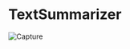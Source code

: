 # TextSummarizer

![Capture](https://github.com/user-attachments/assets/a79920cb-23ab-4042-861f-30b5c02cbe88)
